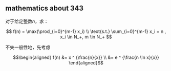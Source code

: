 ## mathematics about 343

对于给定整数$n$，求：

$$
f(n) = \max(\prod_{i=0}^{m-1} x_i) \\
\text{s.t.} \sum_{i=0}^{m-1} x_i = n , x_i \in N_+, m \in N_+
$$

不失一般性地，先考虑

$$\begin{aligned}
    f(n) &=  x ^ {\frac{n}{x}} \\
    &=  e ^ {\frac{n \ln x}{x}}
\end{aligned}$$